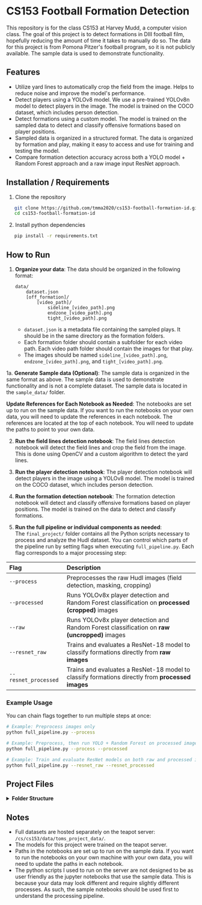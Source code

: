 # CS153 Football Formation Detection

This repository is for the class CS153 at Harvey Mudd, a computer vision class. The goal of this project is to detect formations in DIII football film, hopefully reducing the amount of time it takes to manually do so. The data for this project is from Pomona Pitzer's football program, so it is not publicly available. The sample data is used to demonstrate functionality.

## Features

- Utilize yard lines to automatically crop the field from the image. Helps to reduce noise and improve the model's performance.
- Detect players using a YOLOv8 model. We use a pre-trained YOLOv8n model to detect players in the image. The model is trained on the COCO dataset, which includes person detection.
- Detect formations using a custom model. The model is trained on the sampled data to detect and classify offensive formations based on player positions.
- Sampled data is organized in a structured format. The data is organized by formation and play, making it easy to access and use for training and testing the model.
- Compare formation detection accuracy across both a YOLO model + Random Forest approach and a raw image input ResNet approach.

## Installation / Requirements

1. Clone the repository

```bash
   git clone https://github.com/tmma2020/cs153-football-formation-id.git
   cd cs153-football-formation-id
```

2. Install python dependencies

```bash
   pip install -r requirements.txt
```

## How to Run

1. **Organize your data**: The data should be organized in the following format:

   ```
   data/
       dataset.json
       [off_formation]/
           [video_path]/
               sideline_[video_path].png
               endzone_[video_path].png
               tight_[video_path].png
   ```

   - `dataset.json` is a metadata file containing the sampled plays. It should be in the same directory as the formation folders.
   - Each formation folder should contain a subfolder for each video path. Each video path folder should contain the images for that play.
   - The images should be named `sideline_[video_path].png`, `endzone_[video_path].png`, and `tight_[video_path].png`.

1a. **Generate Sample data (Optional)**: The sample data is organized in the same format as above. The sample data is used to demonstrate functionality and is not a complete dataset. The sample data is located in the `sample_data/` folder.

**Update References for Each Notebook as Needed**: The notebooks are set up to run on the sample data. If you want to run the notebooks on your own data, you will need to update the references in each notebook. The references are located at the top of each notebook. You will need to update the paths to point to your own data.

2. **Run the field lines detection notebook**: The field lines detection notebook will detect the field lines and crop the field from the image. This is done using OpenCV and a custom algorithm to detect the yard lines.

3. **Run the player detection notebook**: The player detection notebook will detect players in the image using a YOLOv8 model. The model is trained on the COCO dataset, which includes person detection.

4. **Run the formation detection notebook**: The formation detection notebook will detect and classify offensive formations based on player positions. The model is trained on the data to detect and classify formations.

5. **Run the full pipeline or individual components as needed**:  
   The `final_project/` folder contains all the Python scripts necessary to process and analyze the Hudl dataset. You can control which parts of the pipeline run by setting flags when executing `full_pipeline.py`. Each flag corresponds to a major processing step:

| Flag                 | Description                                                                                      |
| :------------------- | :----------------------------------------------------------------------------------------------- |
| `--process`          | Preprocesses the raw Hudl images (field detection, masking, cropping)                            |
| `--processed`        | Runs YOLOv8x player detection and Random Forest classification on **processed (cropped)** images |
| `--raw`              | Runs YOLOv8x player detection and Random Forest classification on **raw (uncropped)** images     |
| `--resnet_raw`       | Trains and evaluates a ResNet-18 model to classify formations directly from **raw images**       |
| `--resnet_processed` | Trains and evaluates a ResNet-18 model to classify formations directly from **processed images** |

### Example Usage

You can chain flags together to run multiple steps at once:

```bash
# Example: Preprocess images only
python full_pipeline.py --process

# Example: Preprocess, then run YOLO + Random Forest on processed images
python full_pipeline.py --process --processed

# Example: Train and evaluate ResNet models on both raw and processed images
python full_pipeline.py --resnet_raw --resnet_processed

```

## Project Files

<details>
<summary><strong>Folder Structure</strong></summary>

- `README.md` — This file

- `requirements.txt` — Python dependencies

- `.gitignore` — Git ignore rules for project (ignores non-Python files in `final_project/`)

- `field_lines_detection/` — Code for detecting field lines. Used to crop the field from the image

  - `field_lines_detector.ipynb` — Notebook for detecting field lines and cropping the field

- `formation_detector/` — Code for detecting football formations from player positions

  - `formation_detector.ipynb` — Notebook for detecting and classifying offensive formations

- `sample_data/` — Example data used to demonstrate functionality

  - `sample_data_collector.ipynb` — Jupyter notebook to collect and organize sample data
  - `sample_dataset.json` — Metadata file containing the sampled plays
  - `[off_formation]/` — Folder for each sampled offensive formation (e.g., `ACES`, `KINGSSPLIT`, `QUEENS`)
    - `[video_path]/` — Folder containing images for each play
      - `sideline_[video_path].png`
      - `endzone_[video_path].png`
      - `tight_[video_path].png`

- `yolo_player_detector/` — Code and outputs for player detection

  - `player_detector.ipynb` — Notebook to detect players using a YOLOv8 model
  - `player_bboxes.json` — Detected player bounding boxes for each play
  - `yolov8n.pt` — Pre-trained YOLOv8n model weights (used for person detection)

- `final_project/` — Full project pipeline for processing Hudl film and classifying football formations
  - `full_pipeline.py` — Master script to run the full data processing and classification pipeline
  - `pre_processing.py` — Script to preprocess images (field detection, masking, cropping)
  - `yolo_with_processed_images.py` — Pipeline to detect players and classify formations from processed images
  - `yolo_with_raw_images.py` — Pipeline to detect players and classify formations from raw images
  - `resnet_raw.py` — Train and evaluate ResNet-18 model on raw images
  - `resnet_processed.py` — Train and evaluate ResNet-18 model on processed images
  </details>

## Notes

- Full datasets are hosted separately on the teapot server: `/cs/cs153/data/toms_project_data/`.
- The models for this project were trained on the teapot server.
- Paths in the notebooks are set up to run on the sample data. If you want to run the notebooks on your own machine with your own data, you will need to update the paths in each notebook.
- The python scripts I used to run on the server are not designed to be as user friendly as the jupyter notebooks that use the sample data. This is because your data may look different and require slightly different processes. As such, the sample notebooks should be used first to understand the processing pipeline.
